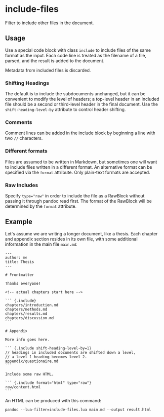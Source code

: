 # include-files

Filter to include other files in the document.

## Usage

Use a special code block with class `include` to include files of
the same format as the input. Each code line is treated as the
filename of a file, parsed, and the result is added to the
document.

Metadata from included files is discarded.

### Shifting Headings

The default is to include the subdocuments unchanged, but it can
be convenient to modify the level of headers; a top-level header
in an included file should be a second or third-level header in
the final document. Use the `shift-heading-level-by` attribute to
control header shifting.

### Comments

Comment lines can be added in the include block by beginning a
line with two `//` characters.

### Different formats

Files are assumed to be written in Markdown, but sometimes one
will want to include files written in a different format. An
alternative format can be specified via the `format` attribute.
Only plain-text formats are accepted.

### Raw Includes

Specify ``type="raw"`` in order to include the file as a RawBlock without
passing it through pandoc read first. The format of the RawBlock will be
determined by the ``format`` attribute.

## Example

Let's assume we are writing a longer document, like a thesis.
Each chapter and appendix section resides in its own file, with
some additional information in the main file `main.md`:

    ---
    author: me
    title: Thesis
    ---

    # Frontmatter

    Thanks everyone!

    <!-- actual chapters start here -->

    ``` {.include}
    chapters/introduction.md
    chapters/methods.md
    chapters/results.md
    chapters/discussion.md
    ```

    # Appendix

    More info goes here.

    ``` {.include shift-heading-level-by=1}
    // headings in included documents are shifted down a level,
    // a level 1 heading becomes level 2.
    appendix/questionaire.md
    ```

    Include some raw HTML.

    ``` {.include format="html" type="raw"}
    raw/content.html
    ```

An HTML can be produced with this command:

    pandoc --lua-filter=include-files.lua main.md --output result.html